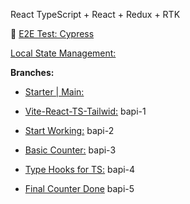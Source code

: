React TypeScript + React + Redux + RTK

🚀 [E2E Test: Cypress](https://github.com/bappasahabapi/tech-hunter/tree/cypress)


[Local State Management:](https://github.com/bappasahabapi/tech-hunter/tree/TN-21.1-done-local-redux-state-management)

**Branches:**

- [Starter | Main:](https://github.com/bappasahabapi/tech-hunter/tree/main)

- [Vite-React-TS-Tailwid:](https://github.com/bappasahabapi/tech-hunter/tree/main) bapi-1

- [Start Working:](https://github.com/bappasahabapi/tech-hunter/tree/main) bapi-2

- [Basic Counter:](https://github.com/bappasahabapi/tech-hunter/tree/main) bapi-3

- [Type Hooks for TS:](https://github.com/bappasahabapi/tech-hunter/tree/main) bapi-4

- [Final Counter Done](https://github.com/bappasahabapi/tech-hunter/tree/main) bapi-5

